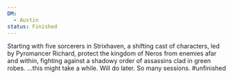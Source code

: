 ```yaml
---
DM:
  - Austin
status: Finished
---
```

Starting with five sorcerers in Strixhaven, a shifting cast of characters, led by Pyromancer Richard, protect the kingdom of Neros from enemies afar and within, fighting against a shadowy order of assassins clad in green robes.
...this might take a while. Will do later. So many sessions.
#unfinished